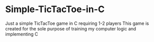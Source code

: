 # Simple-TicTacToe-in-C
Just a simple TicTacToe game in C requiring 1-2 players
This game is created for the sole purpose of training my computer logic and implementing C
